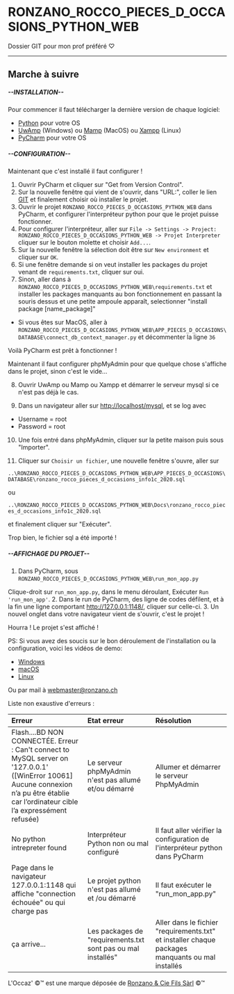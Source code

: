 # RONZANO_ROCCO_PIECES_D_OCCASIONS_PYTHON_WEB
Dossier GIT pour mon prof préféré &#9825;

-------------------------------------------------------------------------------

## Marche à suivre

##### --INSTALLATION--

Pour commencer il faut télécharger la dernière version de chaque logiciel:

- [Python](https://www.python.org/) pour votre OS
- [UwAmp](https://www.uwamp.com/fr/?page=download) (Windows) ou [Mamp](https://www.mamp.info/fr/downloads/) (MacOS) ou [Xampp](https://www.apachefriends.org/download.html) (Linux)
- [PyCharm](https://www.jetbrains.com/fr-fr/pycharm/download/) pour votre OS

##### --CONFIGURATION--

Maintenant que c'est installé il faut configurer !

1. Ouvrir PyCharm et cliquer sur "Get from Version Control".
2. Sur la nouvelle fenêtre qui vient de s'ouvrir, dans "URL:", coller le lien [GIT](https://github.com/Roccom14/RONZANO_ROCCO_PIECES_D_OCCASIONS_PYTHON_WEB.git) et finalement choisir où installer le projet.
3. Ouvrir le projet ```RONZANO_ROCCO_PIECES_D_OCCASIONS_PYTHON_WEB``` dans PyCharm, et configurer l'interpréteur python pour que le projet puisse fonctionner.
4. Pour configurer l'interpréteur, aller sur ```File -> Settings -> Project: RONZANO_ROCCO_PIECES_D_OCCASIONS_PYTHON_WEB -> Projet Interpreter``` cliquer sur le bouton molette et choisir ```Add...```.
5. Sur la nouvelle fenêtre la sélection doit être sur ```New environment``` et cliquer sur ```OK```.
6. Si une fenêtre demande si on veut installer les packages du projet venant de ```requirements.txt```, cliquer sur oui.
7. Sinon, aller dans à ```RONZANO_ROCCO_PIECES_D_OCCASIONS_PYTHON_WEB\requirements.txt``` et installer les packages manquants au bon fonctionnement en passant la souris dessus et une petite ampoule apparaît, selectionner "install package [name_package]"

  *  Si vous êtes sur MacOS, aller à ```RONZANO_ROCCO_PIECES_D_OCCASIONS_PYTHON_WEB\APP_PIECES_D_OCCASIONS\DATABASE\connect_db_context_manager.py``` et décommenter la ligne ```36```

Voilà PyCharm est prêt à fonctionner !

Maintenant il faut configurer phpMyAdmin pour que quelque chose s'affiche dans le projet, sinon c'est le vide...

8. Ouvrir UwAmp ou Mamp ou Xampp et démarrer le serveur mysql si ce n'est pas déjà le cas.

9. Dans un navigateur aller sur <http://localhost/mysql>, et se log avec
  - Username = root
  - Password = root


10. Une fois entré dans phpMyAdmin, cliquer sur la petite maison puis sous "Importer".

11. Cliquer sur ```Choisir un fichier```, une nouvelle fenêtre s'ouvre, aller sur

```..\RONZANO_ROCCO_PIECES_D_OCCASIONS_PYTHON_WEB\APP_PIECES_D_OCCASIONS\DATABASE\ronzano_rocco_pieces_d_occasions_info1c_2020.sql```

ou

```..\RONZANO_ROCCO_PIECES_D_OCCASIONS_PYTHON_WEB\Docs\ronzano_rocco_pieces_d_occasions_info1c_2020.sql```

et finalement cliquer sur "Exécuter".

Trop bien, le fichier sql a été importé !

##### --AFFICHAGE DU PROJET--

1. Dans PyCharm, sous
```RONZANO_ROCCO_PIECES_D_OCCASIONS_PYTHON_WEB\run_mon_app.py```

  Clique-droit sur ```run_mon_app.py```, dans le menu déroulant, Exécuter ```Run 'run_mon_app'```.
2. Dans le run de PyCharm, des ligne de codes défilent, et à la fin une ligne comportant <http://127.0.0.1:1148/>, cliquer sur celle-ci.
3. Un nouvel onglet dans votre navigateur vient de s'ouvrir, c'est le projet !


Hourra ! Le projet s'est affiché !



PS: Si vous avez des soucis sur le bon déroulement de l'installation ou la configuration, voici les vidéos de demo:

- [Windows](https://youtu.be/CWXDQitTEjo)
- [macOS](https://youtu.be/bR-7HLgltTI)
- [Linux](https://youtu.be/dQw4w9WgXcQ)

Ou par mail à <webmaster@ronzano.ch>

Liste non exaustive d'erreurs :

| Erreur | Etat erreur | Résolution |
|:-------|:------------|:-----------|
| Flash....BD NON CONNECTÉE. Erreur : Can't connect to MySQL server on '127.0.0.1' ([WinError 10061] Aucune connexion n’a pu être établie car l’ordinateur cible l’a expressément refusée)    | Le serveur phpMyAdmin n'est pas allumé et/ou démarré | Allumer et démarrer le serveur PhpMyAdmin |
| No python intrepreter found | Interpréteur Python non ou mal configuré | Il faut aller vérifier la configuration de l'interpréteur python dans PyCharm |
| Page dans le navigateur 127.0.0.1:1148 qui affiche "connection échouée" ou qui charge pas  | Le projet python n'est pas allumé et /ou démarré | Il faut exécuter le "run_mon_app.py"  |
| ça arrive... | Les packages de "requirements.txt sont pas ou mal installés" | Aller dans le fichier "requirements.txt" et installer chaque packages manquants ou mal installés |

L'Occaz' &#169;&#x2122; est une marque déposée de [Ronzano & Cie Fils Sàrl](https://ronzanoandcie.ch) &#169;&#x2122;
